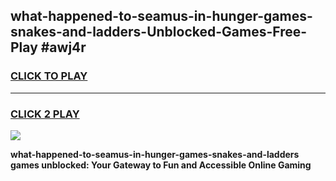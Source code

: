 
## what-happened-to-seamus-in-hunger-games-snakes-and-ladders-Unblocked-Games-Free-Play #awj4r
<h3>
<a href="https://us.freeplayer.one?title=what-happened-to-seamus-in-hunger-games-snakes-and-ladders&ref=9M">CLICK TO PLAY</a></h3>
<hr>

<h3>
<a href="https://us.freeplayer.one?title=what-happened-to-seamus-in-hunger-games-snakes-and-ladders&ref=9M">CLICK 2 PLAY</a>
  
</h3>

<a href="https://us.freeplayer.one?title=what-happened-to-seamus-in-hunger-games-snakes-and-ladders&ref=9M"><img src="https://clearcache.store/games.png"></a>


**what-happened-to-seamus-in-hunger-games-snakes-and-ladders games unblocked: Your Gateway to Fun and Accessible Online Gaming**
